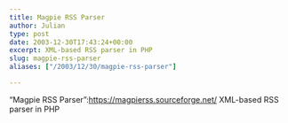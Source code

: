```yaml
---
title: Magpie RSS Parser
author: Julian
type: post
date: 2003-12-30T17:43:24+00:00
excerpt: XML-based RSS parser in PHP
slug: magpie-rss-parser 
aliases: ["/2003/12/30/magpie-rss-parser"]

---
```

&#8220;Magpie RSS Parser&#8221;:https://magpierss.sourceforge.net/ XML-based RSS parser in PHP
